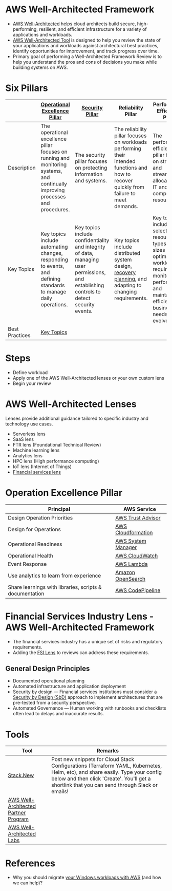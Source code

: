 # AWS Well-Architected Framework
- [AWS Well-Architected](https://aws.amazon.com/architecture/well-architected) helps cloud architects build secure, high-performing, resilient, and efficient infrastructure for a variety of applications and workloads.
- [AWS Well-Architected Tool](https://aws.amazon.com/well-architected-tool/) is designed to help you review the state of your applications and workloads against architectural best practices, identify opportunities for improvement, and track progress over time.
- Primary goal of performing a Well-Architected Framework Review is to help you understand the pros and cons of decisions you make while building systems on AWS.

# Six Pillars

|                | [Operational Excellence Pillar](https://docs.aws.amazon.com/wellarchitected/latest/operational-excellence-pillar/welcome.html)   | [Security Pillar](17_Security)                                                                                                    | Reliability Pillar                                                                                                                                           | Performance Efficiency Pillar                                                                                                                                           | [Cost Optimization Pillar](https://docs.aws.amazon.com/wellarchitected/latest/cost-optimization-pillar/welcome.html)                                                                              |
|----------------|----------------------------------------------------------------------------------------------------------------------------------|-------------------------------------------------------------------------------------------------------------------------------------------|--------------------------------------------------------------------------------------------------------------------------------------------------------------|-------------------------------------------------------------------------------------------------------------------------------------------------------------------------|---------------------------------------------------------------------------------------------------------------------------------------------------------------------------------------------------|
| Description    | The operational excellence pillar focuses on running and monitoring systems, and continually improving processes and procedures. | The security pillar focuses on protecting information and systems.                                                                        | The reliability pillar focuses on workloads performing their intended functions and how to recover quickly from failure to meet demands.                     | The performance efficiency pillar focuses on structured and streamlined allocation of IT and computing resources.                                                       | The cost optimization pillar focuses on avoiding unnecessary costs.                                                                                                                               |
| Key Topics     | Key topics include automating changes, responding to events, and defining standards to manage daily operations.                  | Key topics include confidentiality and integrity of data, managing user permissions, and establishing controls to detect security events. | Key topics include distributed system design, [recovery planning](12_Backup&DR/DisasterRecovery/DisasterRecovery.md), and adapting to changing requirements. | Key topics include selecting resource types and sizes optimized for workload requirements, monitoring performance, and maintaining efficiency as business needs evolve. | Key topics include understanding spending over time and controlling fund allocation, selecting resources of the right type and quantity, and scaling to meet business needs without overspending. |
| Best Practices | [Key Topics](#operation-excellence-pillar)                                                                                       |                                                                                                                                           |                                                                                                                                                              |                                                                                                                                                                         |                                                                                                                                                                                                   |

# Steps
- Define workload
- Apply one of the AWS Well-Architected lenses or your own custom lens
- Begin your review

# AWS Well-Architected Lenses

Lenses provide additional guidance tailored to specific industry and technology use cases.
- Serverless lens
- SaaS lens
- FTR lens (Foundational Technical Review)
- Machine learning lens
- Analytics lens
- HPC lens (High performance computing)
- IoT lens (Internet of Things)
- [Financial services lens](#financial-services-industry-lens---aws-well-architected-framework)

# Operation Excellence Pillar

| Principal                                               | AWS Service                                                                            |
|---------------------------------------------------------|----------------------------------------------------------------------------------------|
| Design Operation Priorities                             | [AWS Trust Advisor](11_CostOptimization/TrustedAdvisor.md)                          |
| Design for Operations                                   | [AWS Cloudformation](9_InfrastructureAsCode/AWSCloudFormation/Readme.md)               |
| Operational Readiness                                   | [AWS System Manager](17_Security/1_DataProtection/AWSSystemManager.md) |
| Operational Health                                      | [AWS CloudWatch](8_ObservabilityLogs/AmazonCloudWatch/Readme.md)               |
| Event Response                                          | [AWS Lambda](2_Compute/AWSLambda/Readme.md)                                    |
| Use analytics to learn from experience                  | [Amazon OpenSearch](1_Databases/AmazonOpenSearch/Readme.md)           |
| Share learnings with libraries, scripts & documentation | [AWS CodePipeline](9_InfrastructureAsCode/AWSCodePipeline.md)                          |

# Financial Services Industry Lens - AWS Well-Architected Framework
- The financial services industry has a unique set of risks and regulatory requirements. 
- Adding the [FSI Lens](https://docs.aws.amazon.com/wellarchitected/latest/financial-services-industry-lens/welcome.html) to reviews can address these requirements.

## General Design Principles
- Documented operational planning
- Automated infrastructure and application deployment
- Security by design — Financial services institutions must consider a [Security by Design (SbD)](https://docs.aws.amazon.com/wellarchitected/latest/financial-services-industry-lens/general-design-principles.html) approach to implement architectures that are pre-tested from a security perspective.
- Automated Governance — Human working with runbooks and checklists often lead to delays and inaccurate results.

# Tools

| Tool                                                                                               | Remarks                                                                                                                                                                                                                     |
|----------------------------------------------------------------------------------------------------|-----------------------------------------------------------------------------------------------------------------------------------------------------------------------------------------------------------------------------|
| [Stack.New](https://stack.new/)                                                                    | Post new snippets for Cloud Stack Configurations (Terraform YAML, Kubernetes, Helm, etc), and share easily. Type your config below and then click 'Create'. You'll get a shortlink that you can send through Slack or emails! |
| [AWS Well-Architected Partner Program](https://aws.amazon.com/partners/programs/well-architected/) |                                                                                                                                                                                                                             |
| [AWS Well-Architected Labs](https://wellarchitectedlabs.com/)                                      |                                                                                                                                                                                                                             |

# References
- Why you should migrate [your Windows workloads with AWS](https://aws.amazon.com/blogs/modernizing-with-aws/why-you-should-migrate-your-windows-workloads-with-aws-and-how-we-can-help/) (and how we can help)?